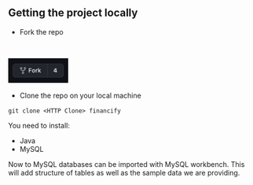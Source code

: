 ## Getting the project locally

- Fork the repo
<br>

![alt text](Images/Fork.png "Logo Title Text 1")
- Clone the repo on your local machine

```
git clone <HTTP Clone> financify
```

You need to install:
- Java
- MySQL

Now to MySQL databases can be imported with MySQL workbench. This will add structure of tables as well as the sample data we are providing.